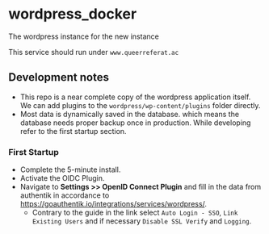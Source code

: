 # wordpress_docker

The wordpress instance for the new instance

This service should run under `www.queerreferat.ac`

## Development notes

* This repo is a near complete copy of the wordpress application itself. We can add plugins to the `wordpress/wp-content/plugins` folder directly.
* Most data is dynamically saved in the database. which means the database needs proper backup once in production. While developing refer to the first startup section.

### First Startup

* Complete the 5-minute install.
* Activate the OIDC Plugin.
* Navigate to __Settings >> OpenID Connect Plugin__ and fill in the data from authentik in accordance to <https://goauthentik.io/integrations/services/wordpress/>.
  * Contrary to the guide in the link select `Auto Login - SSO`, `Link Existing Users` and if necessary `Disable SSL Verify` and `Logging`.
